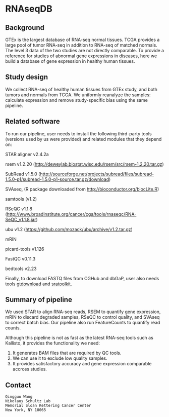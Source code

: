 # RNAseqDB

Background
----------
GTEx is the largest database of RNA-seq normal tissues. TCGA provides a large pool of tumor RNA-seq in addition to RNA-seq of matched normals. The level 3 data of the two studies are not directly comparable. To provide a reference for studies of abnormal gene expressions in diseases, here we build a database of gene expression in healthy human tissues.

Study design
----------
We collect RNA-seq of healthy human tissues from GTEx study, and both tumors and normals from TCGA. We uniformly reanalyze the samples: calculate expression and remove study-specific bias using the same pipeline.

Related software
----------
To run our pipeline, user needs to install the following third-party tools (versions used by us were provided) and related modules that they depend on:

 STAR aligner v2.4.2a 
 
 rsem v1.2.20 (http://deweylab.biostat.wisc.edu/rsem/src/rsem-1.2.20.tar.gz)
 
 SubRead v1.5.0 (http://sourceforge.net/projects/subread/files/subread-1.5.0-p1/subread-1.5.0-p1-source.tar.gz/download)

 SVAseq, (R package downloaded from http://bioconductor.org/biocLite.R)
 
 samtools (v1.2)

 RSeQC v1.1.8 (http://www.broadinstitute.org/cancer/cga/tools/rnaseqc/RNA-SeQC_v1.1.8.jar)

 ubu v1.2 (https://github.com/mozack/ubu/archive/v1.2.tar.gz)

 mRIN

 picard-tools v1.126

 FastQC v0.11.3

 bedtools v2.23

Finally, to download FASTQ files from CGHub and dbGaP, user also needs tools [gtdownload]() and [sratoolkit]().

Summary of pipeline
----------
We used STAR to align RNA-seq reads, RSEM to quantify gene expression, mRIN to discard degraded samples, RSeQC
to control quality, and SVAseq to correct batch bias.  Our pipeline also run FeatureCounts to quantify read counts. 

Although this pipeline is not as fast as the latest RNA-seq tools such as Kallisto, it provides the functionality we need:
 1. It generates BAM files that are required by QC tools.
 2. We can use it to exclude low quality samples.
 3. It provides satisfactory accuracy and gene expression comparable accross studies.


Contact
----------

    Qingguo Wang
    Nikolaus Schultz Lab
    Memorial Sloan Kettering Cancer Center
    New York, NY 10065
